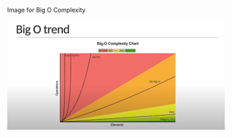 Image for Big O Complexity

<img src = "https://github.com/Onielcares/Nathaniel-GitHub/blob/main/Algo_DSA/BIG%20O%20Complexity%20Image.JPG" alt = "Big O Complexity Image"/>